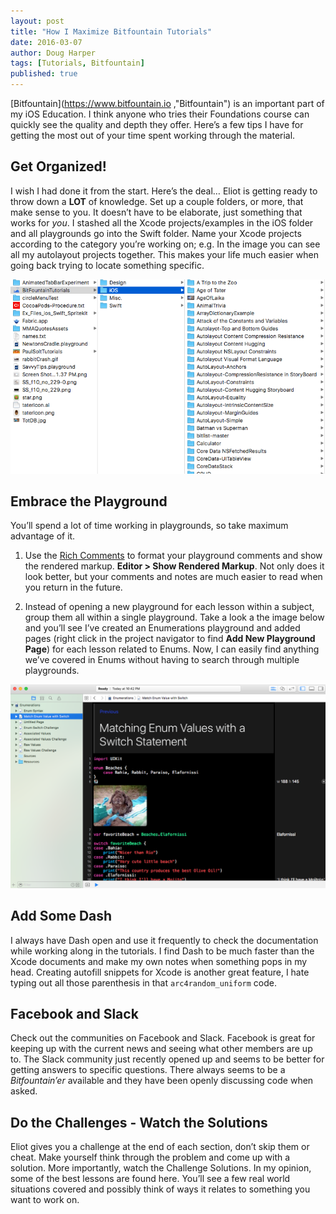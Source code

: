 ```yaml
---
layout: post
title: "How I Maximize Bitfountain Tutorials"
date: 2016-03-07
author: Doug Harper
tags: [Tutorials, Bitfountain]
published: true
---
```


[Bitfountain](https://www.bitfountain.io ,"Bitfountain") is an important part of my iOS Education.  I think anyone who tries their Foundations course can quickly see the quality and depth they offer.  Here’s a few tips I have for getting the most out of your time spent working through the material.

## Get Organized!

I wish I had done it from the start.  Here’s the deal…  Eliot is getting ready to throw down a **LOT** of knowledge. Set up a couple folders, or more, that make sense to you.  It doesn’t have to be elaborate, just something that works for *you*.  I stashed all the Xcode projects/examples in the iOS folder and all playgrounds go into the Swift folder.  Name your Xcode projects according to the category you’re working on; e.g. In the image you can see all my autolayout projects together. This makes your life much easier when going back trying to locate something specific.

![BitFountain Folders](/images/Bitfountain_Folders.png)

## Embrace the Playground

You’ll spend a lot of time working in playgrounds, so take maximum advantage of it. 

1.  Use the [Rich Comments](https://developer.apple.com/library/ios/recipes/Playground_Help/Chapters/RichMarkup.html#//apple_ref/doc/uid/TP40015166-CH39-SW1, "Xcode Rich Comments") to format your playground comments and show the rendered markup. **Editor > Show Rendered Markup**.  Not only does it look better, but your comments and notes are much easier to read when you return in the future.

2.  Instead of opening a new playground for each lesson within a subject, group them all within a single playground.  Take a look a the image below and you’ll see I’ve created an Enumerations playground and added pages (right click in the project navigator to find **Add New Playground Page**) for each lesson related to Enums.  Now, I can easily find anything we’ve covered in Enums without having to search through multiple playgrounds.

![BitFountain Folders](/images/Enum_Playground.png)

## Add Some Dash

I always have Dash open and use it frequently to check the documentation while working along in the tutorials.  I find Dash to be much faster than the Xcode documents and make my own notes when something pops in my head.  Creating autofill snippets for Xcode is another great feature, I hate typing out all those parenthesis in that `arc4random_uniform` code.

## Facebook and Slack

Check out the communities on Facebook and Slack.  Facebook is great for keeping up with the current news and seeing what other members are up to.  The Slack community just recently opened up and seems to be better for getting answers to specific questions.  There always seems to be a *Bitfountain’er* available and they have been openly discussing code when asked. 

## Do the Challenges - Watch the Solutions

Eliot gives you a challenge at the end of each section, don’t skip them or cheat.  Make yourself think through the problem and come up with a solution.  More importantly, watch the Challenge Solutions. In my opinion, some of the best lessons are found here.  You’ll see a few real world situations covered and possibly think of ways it relates to something you want to work on.

